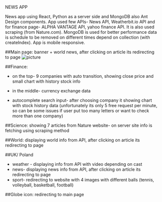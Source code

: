 NEWS APP

News app using React, Python as a server side and MongoDB also Ant Design components. App used few APIs- News API, Weatherbit.io API and for finance page- ALPHA VANTAGE API, yahoo finance API. It is also used scraping (from Nature.com). MongoDB is used for better performance data is schedule to be removed on different times depend on collection (with createIndex).
App is mobile responsive.

##Main page:
banner + world news, after clicking on article its redirecting to page
![picture](image/main-page.png)

##Finance:
* on the top- 9 companies with auto transition, showing close price and small chart with history stock info 
 
* in the middle- currency exchange data

* autocomplete search input- after choosing company it showing chart with stock history data (unfortunately its only 5 free request per minute, so can be some issues if user put too many letters or want to check more than one company)

##Science:
showing 7 articles from Nature website- on server site info is fetching using scraping method

##World:
displaying world info from API, after clicking on article its redirecting to page

##UK/ Poland
* weather - displaying info from API with video depending on cast
* news- displaying news info from API, after clicking on article its redirecting to page
* sport- redirecting to website with 4 images with different balls (tennis, volleyball, basketball, football)

##Globe icon:
redirecting to main page
